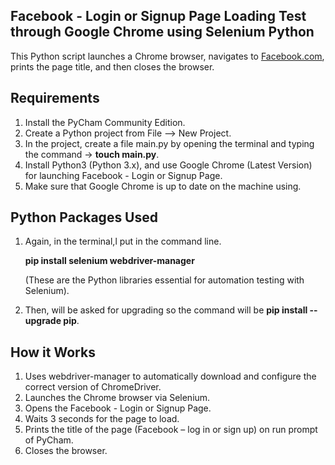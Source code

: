 ##  Facebook - Login or Signup Page Loading Test through Google Chrome using Selenium Python
This Python script launches a Chrome browser, navigates to [Facebook.com](https://www.facebook.com), prints the page title, and then closes the browser. 

## Requirements 
1. Install the PyCham Community Edition. 
2. Create a Python project from File --> New Project. 
3. In the project, create a file main.py by opening the terminal and typing the command -> **touch main.py**. 
4. Install Python3 (Python 3.x), and use Google Chrome (Latest Version) for launching Facebook - Login or Signup Page. 
5. Make sure that Google Chrome is up to date on the machine using. 

## Python Packages Used 
1. Again, in the terminal,l put in the command line. 

   **pip install selenium webdriver-manager** 

   (These are the Python libraries essential for automation testing with Selenium). 
2. Then, will be asked for upgrading so the command will be **pip install --upgrade pip**. 

## How it Works 
1. Uses webdriver-manager to automatically download and configure the correct version of ChromeDriver. 
2. Launches the Chrome browser via Selenium. 
3. Opens the Facebook - Login or Signup Page. 
4. Waits 3 seconds for the page to load. 
5. Prints the title of the page (Facebook – log in or sign up) on run prompt of PyCham. 
6. Closes the browser.